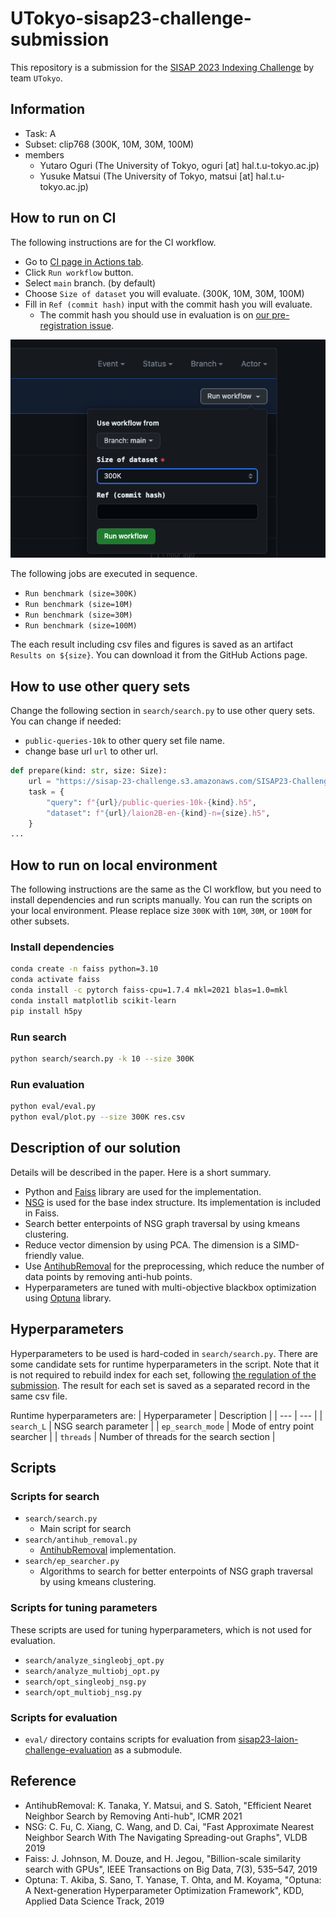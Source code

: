 # UTokyo-sisap23-challenge-submission

This repository is a submission for the [SISAP 2023 Indexing Challenge](https://sisap-challenges.github.io/) by team `UTokyo`.

## Information
- Task: A
- Subset: clip768 (300K, 10M, 30M, 100M)
- members
  - Yutaro Oguri (The University of Tokyo, oguri [at] hal.t.u-tokyo.ac.jp)
  - Yusuke Matsui (The University of Tokyo, matsui [at] hal.t.u-tokyo.ac.jp)

## How to run on CI
The following instructions are for the CI workflow. 

- Go to [CI page in Actions tab](https://github.com/mti-lab/UTokyo-sisap23-challenge-submission/actions/workflows/ci.yml).
- Click `Run workflow` button.
- Select `main` branch. (by default)
- Choose `Size of dataset` you will evaluate. (300K, 10M, 30M, 100M)
- Fill in `Ref (commit hash)` input with the commit hash you will evaluate.
  - The commit hash you should use in evaluation is on [our pre-registration issue](https://github.com/sisap-challenges/challenge2023/issues/2).


![CI page](./image/ci_instruction.png)


The following jobs are executed in sequence.
- `Run benchmark (size=300K)`
- `Run benchmark (size=10M)`
- `Run benchmark (size=30M)`
- `Run benchmark (size=100M)`

The each result including csv files and figures is saved as an artifact `Results on ${size}`. You can download it from the GitHub Actions page.

## How to use other query sets
Change the following section in `search/search.py` to use other query sets.
You can change if needed:
- `public-queries-10k` to other query set file name.
- change base url `url` to other url.

```python
def prepare(kind: str, size: Size):
    url = "https://sisap-23-challenge.s3.amazonaws.com/SISAP23-Challenge"
    task = {
        "query": f"{url}/public-queries-10k-{kind}.h5",
        "dataset": f"{url}/laion2B-en-{kind}-n={size}.h5",
    }
...
```

## How to run on local environment
The following instructions are the same as the CI workflow, but you need to install dependencies and run scripts manually. You can run the scripts on your local environment.
Please replace size `300K` with `10M`, `30M`, or `100M` for other subsets.

### Install dependencies
```bash
conda create -n faiss python=3.10
conda activate faiss
conda install -c pytorch faiss-cpu=1.7.4 mkl=2021 blas=1.0=mkl
conda install matplotlib scikit-learn
pip install h5py
```

### Run search
```bash
python search/search.py -k 10 --size 300K
```

### Run evaluation
```bash
python eval/eval.py
python eval/plot.py --size 300K res.csv
```

## Description of our solution
Details will be described in the paper. Here is a short summary.

- Python and [Faiss](https://github.com/facebookresearch/faiss) library are used for the implementation.
- [NSG](https://github.com/ZJULearning/nsg) is used for the base index structure. Its implementation is included in Faiss.
- Search better enterpoints of NSG graph traversal by using kmeans clustering.
- Reduce vector dimension by using PCA. The dimension is a SIMD-friendly value.
- Use [AntihubRemoval](https://github.com/naaktslaktauge/antihub-removal) for the preprocessing, which reduce the number of data points by removing anti-hub points.
- Hyperparameters are tuned with multi-objective blackbox optimization using [Optuna](https://optuna.readthedocs.io/en/stable/index.html) library.

## Hyperparameters
Hyperparameters to be used is hard-coded in `search/search.py`.
There are some candidate sets for runtime hyperparameters in the script. Note that it is not required to rebuild index for each set, following [the regulation of the submission](https://github.com/sisap-challenges/challenge2023/discussions/10). The result for each set is saved as a separated record in the same csv file.

Runtime hyperparameters are:
| Hyperparameter | Description |
| --- | --- |
| `search_L` | NSG search parameter |
| `ep_search_mode` | Mode of entry point searcher |
| `threads` | Number of threads for the search section |

## Scripts
### Scripts for search
- `search/search.py`
  - Main script for search
- `search/antihub_removal.py`
  - [AntihubRemoval](https://github.com/naaktslaktauge/antihub-removal) implementation.
- `search/ep_searcher.py`
  - Algorithms to search for better enterpoints of NSG graph traversal by using kmeans clustering.

### Scripts for tuning parameters
These scripts are used for tuning hyperparameters, which is not used for evaluation.

- `search/analyze_singleobj_opt.py`
- `search/analyze_multiobj_opt.py`
- `search/opt_singleobj_nsg.py`
- `search/opt_multiobj_nsg.py`

### Scripts for evaluation
- `eval/` directory contains scripts for evaluation from [sisap23-laion-challenge-evaluation](https://github.com/sisap-challenges/sisap23-laion-challenge-evaluation/tree/master) as a submodule.

## Reference
- AntihubRemoval: K. Tanaka, Y. Matsui, and S. Satoh, "Efficient Nearet Neighbor Search by Removing Anti-hub", ICMR 2021
- NSG: C. Fu, C. Xiang, C. Wang, and D. Cai, "Fast Approximate Nearest Neighbor Search With The Navigating Spreading-out Graphs", VLDB 2019
- Faiss: J. Johnson, M. Douze, and H. Jegou, "Billion-scale similarity search with GPUs", IEEE Transactions on Big Data, 7(3), 535–547, 2019
- Optuna: T. Akiba, S. Sano, T. Yanase, T. Ohta, and M. Koyama, "Optuna: A Next-generation Hyperparameter Optimization Framework", KDD, Applied Data Science Track, 2019
